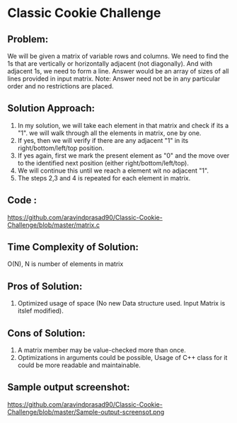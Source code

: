 # Classic Cookie Challenge

Problem:
-----
We will be given a matrix of variable rows and columns. We need to find the 1s that are vertically or horizontally adjacent (not diagonally). And with adjacent 1s, we need to form a line. Answer would be an array of sizes of all lines provided in input matrix. 
Note: Answer need not be in any particular order and no restrictions are placed. 

Solution Approach:
----
1) In my solution, we will take each element in that matrix and check if its a "1". we will walk through all the elements in matrix, one by one.
2) If yes, then we will verify if there are any adjacent "1" in its right/bottom/left/top position. 
3) If yes again, first we mark the present element as "0" and the move over to the identified next position (either right/bottom/left/top). 
4) We will continue this until we reach a element wit no adjacent "1". 
5) The steps 2,3 and 4 is repeated for each element in matrix.  

Code :
----
https://github.com/aravindprasad90/Classic-Cookie-Challenge/blob/master/matrix.c 

Time Complexity of Solution:
----
O(N), N is number of elements in matrix

Pros of Solution:
----
1) Optimized usage of space (No new Data structure used. Input Matrix is itslef modified). 

Cons of Solution:
---
1) A matrix member may be value-checked more than once. 
2) Optimizations in arguments could be possible, Usage of C++ class for it could be more readable and maintainable.

Sample output screenshot:
----

https://github.com/aravindprasad90/Classic-Cookie-Challenge/blob/master/Sample-output-screensot.png 
